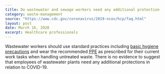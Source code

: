 ```yaml
---
title: Do wastewater and sewage workers need any additional protection when handling untreated waste from healthcare or community settings with either a known COVID-19 patient or PUI?
category: waste-management
source: "https://www.cdc.gov/coronavirus/2019-ncov/hcp/faq.html"
layout: post
date: March 16, 2020
excerpt: Healthcare professionals
---
```


Wastewater workers should use standard practices including <a href="https://www.cdc.gov/healthywater/global/sanitation/workers_handlingwaste.html"> basic hygiene precautions</a> and wear the recommended <a href="https://www.cdc.gov/healthywater/global/sanitation/workers_handlingwaste.html"> 
PPE</a> as prescribed for their current work tasks when handling untreated waste. There is no evidence to suggest that employees of wastewater plants need any additional protections in relation to COVID-19.
